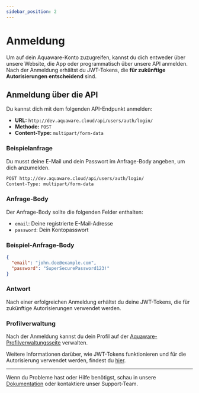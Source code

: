 ```yaml
---
sidebar_position: 2
---
```


# Anmeldung

Um auf dein Aquaware-Konto zuzugreifen, kannst du dich entweder über unsere Website, die App oder programmatisch über unsere API anmelden. Nach der Anmeldung erhältst du JWT-Tokens, die **für zukünftige Autorisierungen entscheidend** sind.

## Anmeldung über die API

Du kannst dich mit dem folgenden API-Endpunkt anmelden:

- **URL:** `http://dev.aquaware.cloud/api/users/auth/login/`
- **Methode:** `POST`
- **Content-Type:** `multipart/form-data`

### Beispielanfrage

Du musst deine E-Mail und dein Passwort im Anfrage-Body angeben, um dich anzumelden.

```bash
POST http://dev.aquaware.cloud/api/users/auth/login/
Content-Type: multipart/form-data
```

### Anfrage-Body

Der Anfrage-Body sollte die folgenden Felder enthalten:

- `email`: Deine registrierte E-Mail-Adresse
- `password`: Dein Kontopasswort

### Beispiel-Anfrage-Body

```json
{
  "email": "john.doe@example.com",
  "password": "SuperSecurePassword123!"
}
```

### Antwort

Nach einer erfolgreichen Anmeldung erhältst du deine JWT-Tokens, die für zukünftige Autorisierungen verwendet werden.

### Profilverwaltung

Nach der Anmeldung kannst du dein Profil auf der [Aquaware-Profilverwaltungsseite](https://dashboard.aquaware.cloud) verwalten.

Weitere Informationen darüber, wie JWT-Tokens funktionieren und für die Autorisierung verwendet werden, findest du [hier](./jwt-tokens).

---

Wenn du Probleme hast oder Hilfe benötigst, schau in unsere [Dokumentation](#) oder kontaktiere unser Support-Team.
